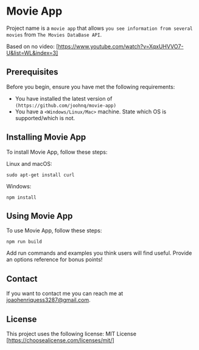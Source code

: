 # Movie App

Project name is a `movie app` that allows `you see information from several movies` from `The Movies DataBase API`.

Based on no video: [https://www.youtube.com/watch?v=XqxUHVVO7-U&list=WL&index=3]

## Prerequisites

Before you begin, ensure you have met the following requirements:
<!--- These are just example requirements. Add, duplicate or remove as required --->
* You have installed the latest version of `(https://github.com/joohnq/movie-app)`
* You have a `<Windows/Linux/Mac>` machine. State which OS is supported/which is not.

## Installing Movie App

To install Movie App, follow these steps:

Linux and macOS:
```
sudo apt-get install curl
```

Windows:
```
npm install
```
## Using Movie App

To use Movie App, follow these steps:

```
npm run build
```

Add run commands and examples you think users will find useful. Provide an options reference for bonus points!

## Contact

If you want to contact me you can reach me at <joaohenriquess3287@gmail.com>.

## License
<!--- If you're not sure which open license to use see https://choosealicense.com/--->

This project uses the following license: MIT License [https://choosealicense.com/licenses/mit/]
